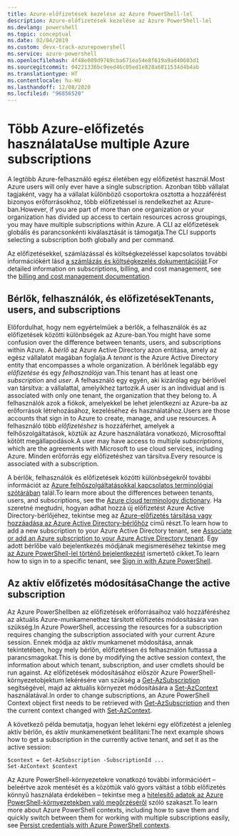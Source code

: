 ```yaml
---
title: Azure-előfizetések kezelése az Azure PowerShell-lel
description: Azure-előfizetések kezelése az Azure PowerShell-lel
ms.devlang: powershell
ms.topic: conceptual
ms.date: 02/04/2019
ms.custom: devx-track-azurepowershell
ms.service: azure-powershell
ms.openlocfilehash: 4f48e009d9769cba671ea54e8f619a9ad40603d1
ms.sourcegitcommit: 04221336bc9eed46c05ed1e828a6811534d4b4ab
ms.translationtype: HT
ms.contentlocale: hu-HU
ms.lasthandoff: 12/08/2020
ms.locfileid: "96856520"
---
```

# <a name="use-multiple-azure-subscriptions"></a><span data-ttu-id="437f3-103">Több Azure-előfizetés használata</span><span class="sxs-lookup"><span data-stu-id="437f3-103">Use multiple Azure subscriptions</span></span>

<span data-ttu-id="437f3-104">A legtöbb Azure-felhasználó egész életében egy előfizetést használ.</span><span class="sxs-lookup"><span data-stu-id="437f3-104">Most Azure users will only ever have a single subscription.</span></span> <span data-ttu-id="437f3-105">Azonban több vállalat tagjaként, vagy ha a vállalat különböző csoportokra osztotta a hozzáférést bizonyos erőforrásokhoz, több előfizetéssel is rendelkezhet az Azure-ban.</span><span class="sxs-lookup"><span data-stu-id="437f3-105">However, if you are part of more than one organization or your organization has divided up access to certain resources across groupings, you may have multiple subscriptions within Azure.</span></span> <span data-ttu-id="437f3-106">A CLI az előfizetések globális és parancsonkénti kiválasztását is támogatja.</span><span class="sxs-lookup"><span data-stu-id="437f3-106">The CLI supports selecting a subscription both globally and per command.</span></span>

<span data-ttu-id="437f3-107">Az előfizetésekkel, számlázással és költségkezeléssel kapcsolatos további információkért lásd [a számlázás és költségkezelés dokumentációját](/azure/billing/).</span><span class="sxs-lookup"><span data-stu-id="437f3-107">For detailed information on subscriptions, billing, and cost management, see the [billing and cost management documentation](/azure/billing/).</span></span>

## <a name="tenants-users-and-subscriptions"></a><span data-ttu-id="437f3-108">Bérlők, felhasználók, és előfizetések</span><span class="sxs-lookup"><span data-stu-id="437f3-108">Tenants, users, and subscriptions</span></span>

<span data-ttu-id="437f3-109">Előfordulhat, hogy nem egyértelműek a bérlők, a felhasználók és az előfizetések közötti különbségek az Azure-ban.</span><span class="sxs-lookup"><span data-stu-id="437f3-109">You might have some confusion over the difference between tenants, users, and subscriptions within Azure.</span></span> <span data-ttu-id="437f3-110">A _bérlő_ az Azure Active Directory azon entitása, amely az egész vállalatot magában foglalja.</span><span class="sxs-lookup"><span data-stu-id="437f3-110">A _tenant_ is the Azure Active Directory entity that encompasses a whole organization.</span></span> <span data-ttu-id="437f3-111">A bérlőnek legalább egy _előfizetése_ és egy _felhasználója_ van.</span><span class="sxs-lookup"><span data-stu-id="437f3-111">This tenant has at least one _subscription_ and _user_.</span></span> <span data-ttu-id="437f3-112">A felhasználó egy egyén, aki kizárólag egy bérlővel van társítva: a vállalattal, amelyikhez tartozik.</span><span class="sxs-lookup"><span data-stu-id="437f3-112">A user is an individual and is associated with only one tenant, the organization that they belong to.</span></span> <span data-ttu-id="437f3-113">A felhasználók azok a fiókok, amelyekkel be lehet jelentkezni az Azure-ba az erőforrások létrehozásához, kezeléséhez és használatához.</span><span class="sxs-lookup"><span data-stu-id="437f3-113">Users are those accounts that sign in to Azure to create, manage, and use resources.</span></span>
<span data-ttu-id="437f3-114">A felhasználó több _előfizetéshez_ is hozzáférhet, amelyek a felhőszolgáltatások, köztük az Azure használatára vonatkozó, Microsofttal kötött megállapodások.</span><span class="sxs-lookup"><span data-stu-id="437f3-114">A user may have access to multiple _subscriptions_, which are the agreements with Microsoft to use cloud services, including Azure.</span></span> <span data-ttu-id="437f3-115">Minden erőforrás egy előfizetéshez van társítva.</span><span class="sxs-lookup"><span data-stu-id="437f3-115">Every resource is associated with a subscription.</span></span>

<span data-ttu-id="437f3-116">A bérlők, felhasználók és előfizetések közötti különbségekről további információt az [Azure felhőszolgáltatásokkal kapcsolatos terminológiai szótárában](/azure/azure-glossary-cloud-terminology) talál.</span><span class="sxs-lookup"><span data-stu-id="437f3-116">To learn more about the differences between tenants, users, and subscriptions, see the [Azure cloud terminology dictionary](/azure/azure-glossary-cloud-terminology).</span></span>  <span data-ttu-id="437f3-117">Ha szeretné megtudni, hogyan adhat hozzá új előfizetést Azure Active Directory-bérlőjéhez, tekintse meg az [Azure-előfizetés társítása vagy hozzáadása az Azure Active Directory-bérlőhöz](/azure/active-directory/active-directory-how-subscriptions-associated-directory) című részt.</span><span class="sxs-lookup"><span data-stu-id="437f3-117">To learn how to add a new subscription to your Azure Active Directory tenant, see [Associate or add an Azure subscription to your Azure Active Directory tenant](/azure/active-directory/active-directory-how-subscriptions-associated-directory).</span></span>
<span data-ttu-id="437f3-118">Egy adott bérlőbe való bejelentkezés módjának megismeréséhez tekintse meg [az Azure PowerShell-lel történő bejelentkezést](/powershell/azure/authenticate-azureps) ismertető cikket.</span><span class="sxs-lookup"><span data-stu-id="437f3-118">To learn how to sign in to a specific tenant, see [Sign in with Azure PowerShell](/powershell/azure/authenticate-azureps).</span></span>

## <a name="change-the-active-subscription"></a><span data-ttu-id="437f3-119">Az aktív előfizetés módosítása</span><span class="sxs-lookup"><span data-stu-id="437f3-119">Change the active subscription</span></span>

<span data-ttu-id="437f3-120">Az Azure PowerShellben az előfizetések erőforrásaihoz való hozzáféréshez az aktuális Azure-munkamenethez társított előfizetés módosítására van szükség.</span><span class="sxs-lookup"><span data-stu-id="437f3-120">In Azure PowerShell, accessing the resources for a subscription requires changing the subscription associated with your current Azure session.</span></span>
<span data-ttu-id="437f3-121">Ennek módja az aktív munkamenet módosítása, annak tekintetében, hogy mely bérlőn, előfizetésen és felhasználón futtassa a parancsmagokat.</span><span class="sxs-lookup"><span data-stu-id="437f3-121">This is done by modifying the active session context, the information about which tenant, subscription, and user cmdlets should be run against.</span></span>
<span data-ttu-id="437f3-122">Az előfizetések módosításához először Azure PowerShell-környezetobjektum lekérésére van szükség a [Get-AzSubscription](/powershell/module/az.accounts/get-azsubscription) segítségével, majd az aktuális környezet módosítására a [Set-AzContext](/powershell/module/az.accounts/set-azcontext) használatával.</span><span class="sxs-lookup"><span data-stu-id="437f3-122">In order to change subscriptions, an Azure PowerShell Context object first needs to be retrieved with [Get-AzSubscription](/powershell/module/az.accounts/get-azsubscription) and then the current context changed with [Set-AzContext](/powershell/module/az.accounts/set-azcontext).</span></span>

<span data-ttu-id="437f3-123">A következő példa bemutatja, hogyan lehet lekérni egy előfizetést a jelenleg aktív bérlőn, és aktív munkamenetként beállítani:</span><span class="sxs-lookup"><span data-stu-id="437f3-123">The next example shows how to get a subscription in the currently active tenant, and set it as the active session:</span></span>

```powershell-interactive
$context = Get-AzSubscription -SubscriptionId ...
Set-AzContext $context
```

<span data-ttu-id="437f3-124">Az Azure PowerShell-környezetekre vonatkozó további információért – beleértve azok mentését és a közöttük való gyors váltást a több előfizetés könnyű használata érdekében – tekintse meg a [hitelesítő adatok az Azure PowerShell-környezetekben való megőrzéséről](context-persistence.md) szóló szakaszt.</span><span class="sxs-lookup"><span data-stu-id="437f3-124">To learn more about Azure PowerShell contexts, including how to save them and quickly switch between them for working with multiple subscriptions easily, see [Persist credentials with Azure PowerShell contexts](context-persistence.md).</span></span>

